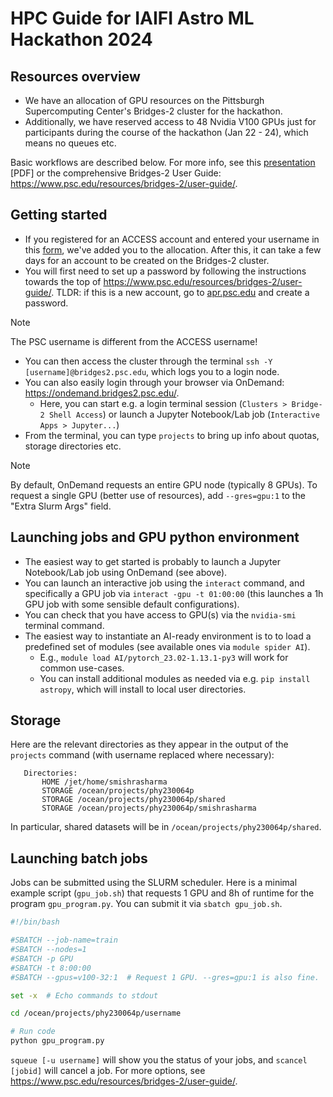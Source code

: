 # HPC Guide for IAIFI Astro ML Hackathon 2024

## Resources overview

- We have an allocation of GPU resources on the Pittsburgh Supercomputing Center's Bridges-2 cluster for the hackathon.
- Additionally, we have reserved access to 48 Nvidia V100 GPUs just for participants during the course of the hackathon (Jan 22 - 24), which means no queues etc.

Basic workflows are described below. For more info, see this [presentation](https://deeplearning.cs.cmu.edu/F22/document/recitation/Recitation10/Introduction%20to%20PSC.pdf) [PDF] or the comprehensive Bridges-2 User Guide: https://www.psc.edu/resources/bridges-2/user-guide/.

## Getting started

- If you registered for an ACCESS account and entered your username in this [form](https://forms.gle/xnvayUbwC7ivAYRj9), we've added you to the allocation. After this, it can take a few days for an account to be created on the Bridges-2 cluster.
- You will first need to set up a password by following the instructions towards the top of https://www.psc.edu/resources/bridges-2/user-guide/. TLDR: if this is a new account, go to [apr.psc.edu](https://apr.psc.edu/) and create a password.

> [!NOTE]  
> The PSC username is different from the ACCESS username!

- You can then access the cluster through the terminal `ssh -Y [username]@bridges2.psc.edu`, which logs you to a login node.
- You can also easily login through your browser via OnDemand: https://ondemand.bridges2.psc.edu/.
	- Here, you can start e.g. a login terminal session (`Clusters > Bridge-2 Shell Access`) or launch a Jupyter Notebook/Lab job (`Interactive Apps > Jupyter...`)
- From the terminal, you can type `projects` to bring up info about quotas, storage directories etc.

> [!NOTE]  
> By default, OnDemand requests an entire GPU node (typically 8 GPUs). To request a single GPU (better use of resources), add `--gres=gpu:1` to the "Extra Slurm Args" field.

## Launching jobs and GPU python environment

- The easiest way to get started is probably to launch a Jupyter Notebook/Lab job using OnDemand (see above).
- You can launch an interactive job using the `interact` command, and specifically a GPU job via `interact -gpu -t 01:00:00` (this launches a 1h GPU job with some sensible default configurations).
- You can check that you have access to GPU(s) via the `nvidia-smi` terminal command.
- The easiest way to instantiate an AI-ready environment is to to load a predefined set of modules (see available ones via `module spider AI`).
	- E.g., `module load AI/pytorch_23.02-1.13.1-py3` will work for common use-cases.
	- You can install additional modules as needed via e.g. `pip install astropy`, which will install to local user directories. 

## Storage

Here are the relevant directories as they appear in the output of the `projects` command (with username replaced where necessary):
```
   Directories:
       HOME /jet/home/smishrasharma
       STORAGE /ocean/projects/phy230064p
       STORAGE /ocean/projects/phy230064p/shared
       STORAGE /ocean/projects/phy230064p/smishrasharma
```
In particular, shared datasets will be in `/ocean/projects/phy230064p/shared`.

## Launching batch jobs

Jobs can be submitted using the SLURM scheduler. Here is a minimal example script (`gpu_job.sh`) that requests 1 GPU and 8h of runtime for the program `gpu_program.py`. You can submit it via `sbatch gpu_job.sh`.

``` bash
#!/bin/bash

#SBATCH --job-name=train
#SBATCH --nodes=1
#SBATCH -p GPU
#SBATCH -t 8:00:00
#SBATCH --gpus=v100-32:1  # Request 1 GPU. --gres=gpu:1 is also fine.

set -x  # Echo commands to stdout

cd /ocean/projects/phy230064p/username

# Run code
python gpu_program.py
```

`squeue [-u username]` will show you the status of your jobs, and `scancel [jobid]` will cancel a job. For more options, see https://www.psc.edu/resources/bridges-2/user-guide/. 
